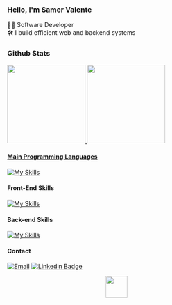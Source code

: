 ### Hello, I'm Samer Valente

👨🏻 Software Developer <br/> 
🛠️ I build efficient web and backend systems 

### Github Stats
  <a href="https://github.com/samervalente">
  <img height="180em" src="https://github-readme-stats.vercel.app/api?username=samervalente&show_icons=true&theme=dracula&include_all_commits=true&count_private=true" />
  <img height="180em" src="https://github-readme-stats.vercel.app/api/top-langs/?username=samervalente&layout=compact&langs_count=7&theme=dracula" />

 
#### Main Programming Languages 
 [![My Skills](https://skillicons.dev/icons?i=js,ts,java&perline=4)](https://skillicons.dev)

#### Front-End Skills
 [![My Skills](https://skillicons.dev/icons?i=html,css,react,redux,nextjs,materialui,tailwindcss,figma&perline=10)](https://skillicons.dev)
  
#### Back-end Skills
 [![My Skills](https://skillicons.dev/icons?i=nodejs,spring,express,nestjs,prisma,postgresql,mongodb,aws,docker,jest&perline=10)](https://skillicons.dev)


#### Contact
<div align="left">
  
  [![Email](https://img.shields.io/badge/Gmail-D14836?style=for-the-badge&logo=gmail&logoColor=white)](mailto:samervalente@gmail.com)
  [![Linkedin Badge](https://img.shields.io/badge/LinkedIn-0077B5?style=for-the-badge&logo=linkedin&logoColor=white)](https://www.linkedin.com/in/samervalente/)
</div>

<div align="right">
    <div align="center"> 
  <img width="50px" height="50px" src="https://cdn-icons-png.flaticon.com/512/1751/1751898.png" />
  </div>
</div>

  
  
  

